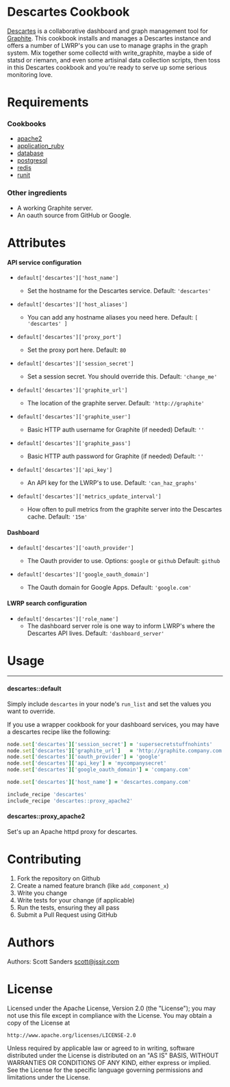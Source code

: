 # Descartes Cookbook

[Descartes](https://github.com/obfuscurity/descartes) is a collaborative dashboard and graph management tool for [Graphite](https://github.com/graphite-project). This cookbook installs and manages a Descartes instance and offers a number of LWRP's you can use to manage graphs in the graph system. Mix together some collectd with write_graphite, maybe a side of statsd or riemann, and even some artisinal data collection scripts, then toss in this Descartes cookbook and you're ready to serve up some serious monitoring love.

# Requirements

### Cookbooks

- [apache2](https://github.com/opscode-cookbooks/apache2)
- [application_ruby](https://github.com/opscode-cookbooks/application_ruby)
- [database](https://github.com/opscode-cookbooks/database)
- [postgresql](https://github.com/opscode-cookbooks/postgresql)
- [redis](https://github.com/miah/chef-redis)
- [runit](https://github.com/opscode-cookbooks/runit)

### Other ingredients

- A working Graphite server.
- An oauth source from GitHub or Google.

# Attributes

#### API service configuration

- `default['descartes']['host_name']`
  - Set the hostname for the Descartes service. Default: `'descartes'`

- `default['descartes']['host_aliases']`
  - You can add any hostname aliases you need here. Default: `[ 'descartes' ]`

- `default['descartes']['proxy_port']`
  - Set the proxy port here. Default: `80`

- `default['descartes']['session_secret']`
  - Set a session secret. You should override this. Default: `'change_me'`

- `default['descartes']['graphite_url']`
  - The location of the graphite server. Default: `'http://graphite'`

- `default['descartes']['graphite_user']`
  - Basic HTTP auth username for Graphite (if needed) Default: `''`

- `default['descartes']['graphite_pass']`
  - Basic HTTP auth password for Graphite (if needed) Default: `''`

- `default['descartes']['api_key']`
  - An API key for the LWRP's to use. Default: `'can_haz_graphs'`

- `default['descartes']['metrics_update_interval']`
  - How often to pull metrics from the graphite server into the Descartes cache. Default: `'15m'`


#### Dashboard

- `default['descartes']['oauth_provider']`
  - The Oauth provider to use. Options: `google` or `github` Default: `github`

- `default['descartes']['google_oauth_domain']`
  - The Oauth domain for Google Apps. Default: `'google.com'`

#### LWRP search configuration

- `default['descartes']['role_name']`
  - The dashboard server role is one way to inform LWRP's where the Descartes API lives. Default: `'dashboard_server'`


# Usage
-----

#### descartes::default

Simply include `descartes` in your node's `run_list` and set the values you want to override.

If you use a wrapper cookbook for your dashboard services, you may have a descartes recipe like the following:

```ruby
node.set['descartes']['session_secret'] = 'supersecretstuffnohints'
node.set['descartes']['graphite_url']   = 'http://graphite.company.com'
node.set['descartes']['oauth_provider'] = 'google'
node.set['descartes']['api_key'] = 'mycompanysecret'
node.set['descartes']['google_oauth_domain'] = 'company.com'

node.set['descartes']['host_name'] = 'descartes.company.com'

include_recipe 'descartes'
include_recipe 'descartes::proxy_apache2'
```

#### descartes::proxy_apache2

Set's up an Apache httpd proxy for descartes.

# Contributing

1. Fork the repository on Github
2. Create a named feature branch (like `add_component_x`)
3. Write you change
4. Write tests for your change (if applicable)
5. Run the tests, ensuring they all pass
6. Submit a Pull Request using GitHub

# Authors

Authors: Scott Sanders <scott@jssjr.com>

# License

Licensed under the Apache License, Version 2.0 (the "License");
you may not use this file except in compliance with the License.
You may obtain a copy of the License at

    http://www.apache.org/licenses/LICENSE-2.0

Unless required by applicable law or agreed to in writing, software
distributed under the License is distributed on an "AS IS" BASIS,
WITHOUT WARRANTIES OR CONDITIONS OF ANY KIND, either express or implied.
See the License for the specific language governing permissions and
limitations under the License.

